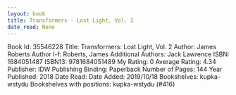 ```yaml
---
layout: book
title: Transformers - Lost Light, Vol. 2
date_read: None
---
```


Book Id: 35546228
Title: Transformers: Lost Light, Vol. 2
Author: James Roberts
Author l-f: Roberts, James
Additional Authors: Jack Lawrence
ISBN: 1684051487
ISBN13: 9781684051489
My Rating: 0
Average Rating: 4.34
Publisher: IDW Publishing
Binding: Paperback
Number of Pages: 144
Year Published: 2018
Date Read: 
Date Added: 2019/10/18
Bookshelves: kupka-wstydu
Bookshelves with positions: kupka-wstydu (#416)

